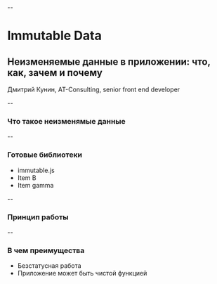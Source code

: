 --

# Immutable Data
## Неизменяемые данные в приложении: что, как, зачем и почему
Дмитрий Кунин, AT-Consulting, senior front end developer

--

### Что такое неизменямые данные


--

### Готовые библиотеки

* immutable.js
* Item B
* Item gamma

--

### Принцип работы





--

### В чем преимущества

* Безстатусная работа
* Приложение может быть чистой функцией
